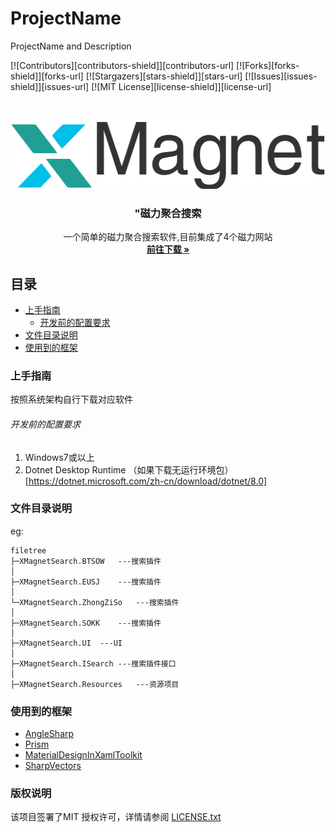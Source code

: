 

# ProjectName

ProjectName and Description

<!-- PROJECT SHIELDS -->

[![Contributors][contributors-shield]][contributors-url]
[![Forks][forks-shield]][forks-url]
[![Stargazers][stars-shield]][stars-url]
[![Issues][issues-shield]][issues-url]
[![MIT License][license-shield]][license-url]

<!-- PROJECT LOGO -->

<br />

<p align="center">
  <a href="https://github.com/fallingrust/XMagnetSearch/">
    <img src="images/logo.png" alt="Logo" width="519" height="110">
  </a>

<h3 align="center">"磁力聚合搜索</h3>
  <p align="center">
    一个简单的磁力聚合搜索软件,目前集成了4个磁力网站
    <br />
    <a href="https://github.com/fallingrust/XMagnetSearch/releases"><strong>前往下载 »</strong></a>
    <br />   
  </p>
</p>

## 目录

- [上手指南](#上手指南)
  - [开发前的配置要求](#开发前的配置要求)
- [文件目录说明](#文件目录说明)
- [使用到的框架](#使用到的框架)

### 上手指南

按照系统架构自行下载对应软件



###### 开发前的配置要求

1. Windows7或以上
2. Dotnet Desktop Runtime （如果下载无运行环境包）[https://dotnet.microsoft.com/zh-cn/download/dotnet/8.0]

### 文件目录说明

eg:

```
filetree 
├─XMagnetSearch.BTSOW	---搜索插件
│
├─XMagnetSearch.EUSJ	---搜索插件
│ 
└─XMagnetSearch.ZhongZiSo	---搜索插件
│
├─XMagnetSearch.SOKK	---搜索插件
│
├─XMagnetSearch.UI	---UI
│
├─XMagnetSearch.ISearch	---搜索插件接口
│
├─XMagnetSearch.Resources	---资源项目

```

### 使用到的框架

- [AngleSharp](https://github.com/AngleSharp/AngleSharp)
- [Prism](https://github.com/PrismLibrary/Prism)
- [MaterialDesignInXamlToolkit](https://github.com/MaterialDesignInXAML/MaterialDesignInXamlToolkit)
- [SharpVectors](https://github.com/ElinamLLC/SharpVectors)

  
### 版权说明

该项目签署了MIT 授权许可，详情请参阅 [LICENSE.txt](https://github.com/fallingrust/XMagnetSearch/LICENSE.txt)


